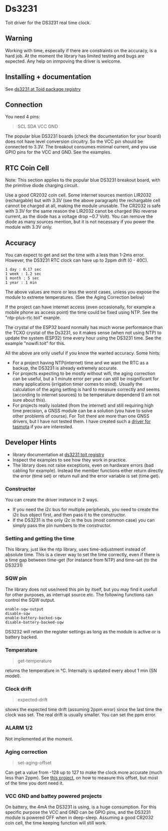 # Ds3231
Toit driver for the DS3231 real time clock.

## Warning
Working with time, especally if there are constraints on the accuracy, is a
hard job. At the moment the library has limited testing and bugs are expected.
Any help on inmpoving the driver is welcome.

## Installing + documentation
See [ds3231 at Toid package registry](https://pkg.toit.io/search?query=ds3231)

## Connection
You need 4 pins:

> SCL SDA VCC GND

The popular blue DS3231 boards (check the documentation for your board) does not
have level conversion circuitry. So the VCC pin should be connected to 3.3V.
The breakout consumes minimal current, and you use GPIO pins for the VCC and
GND. See the examples.

## RTC Coin Cell
Note: This section applies to the popular blue DS3231 breakout board, with the
primitive diode charging circuit.

Use a good CR2032 coin cell. Some internet sources mention LIR2032 (rechargable)
but with 3.3V (see the above paragraph) the rechargable cell cannot be charged
at all, making the module unusable. The CR2032 is safe with 3.3V for the same
reason the LIR2032 canot be charged (No reverse current, as the diode has a voltage
 drop ~0.7 Volt). You can remove the diode as many sources mention, but it is
 not necessary if you power the module with 3.3V only.

## Accuracy
You can expect to get and set the time with a less than 1-2ms error.
However, the DS3231 RTC clock can have up to 2ppm drift (0 - 40C).

```
1 day : 0.17 sec
1 week : 1.2 sec
1 month : 5 sec
1 year : 1 min
```

The above values are more or less the worst cases, unless you expose the module
to extreme temperatures. (See the Aging Correction below)

If the project can have internet access (even occasionally, for example a mobile
phone as access point) the time could be fixed using NTP. See the
"ntp-plus-rtc.toit" exanple.

The crystal of the ESP32 board normally has much worse performance than
the TCXO crystal of the Ds3231, so it makes sense (when not using NTP) to
update the system (ESP32) time every hour using the DS3231 time. See
the example "nowifi.toit" for this.

All the above are only useful if you know the wanted accuracy. Some hints:

- For a project having NTP(internet) time and we want the RTC as a backup,
  the DS3231 is already extremely accurate.
- For projects expecting to be mostly without wifi, the aging correction can be
  useful, but a 1 minute error per year can still be insignificant for many applications
  (irrigation timer comes to mind). Usually the calculation of the aging setting is
  hard to measure correctly and seems (according to internet sources) to be
  temperature dependend (I am not sure about this).
- For projects really isolated (from the internet) and still requiring high time
  precision, a GNSS module can be a solution (you have to solve other problems of
  course). For Toit there are more than one GNSS drivers, but I have not tested them.
  I have created such a
  [driver for tasmota](https://github.com/pkarsy/TasmotaBerryTime/tree/main/ds3231)
  if you are interested.

## Developer Hints
- library documentation at [ds3231 toit registry](https://pkg.toit.io/github.com/pkarsy/toit-ds3231@0.8.2/docs/)
- Inspect the examples to see how they work in practice.
- The library does not raise exceptions, even on hardware errors (bad cabling for
   example). Instead the member functions either return directly the error (time set)
   or return null and the error variable is set (time get).

### Constructor
You can create the driver instance in 2 ways.
- If you need the i2c bus for multiple peripherals, you need to create the i2c
  bus object first, and then pass it to the constructor.
- If the DS3231 is the only i2c in the bus (most common case) you can simply pass
  the pin numbers to the constructor.

### Setting and getting the time
This library, just like the ntp library, uses time-adjustment instead of absolute
time. This is a clever way to set the time correctly, even if there is a time gap
between time-get (for instance from NTP) and time-set (to the DS3231)

### SQW pin
The library does not use/need this pin by itself, but you may find it usefull
for other purposes, as interrupt source etc. The following functions can
control the SQW output.

```
enable-sqw-output
disable-sqw
enable-battery-backed-sqw
disable-battery-backed-sqw
```

DS3232 will retain the register settings as long as the module is active or
is battery backed.

### Temperature
> get-temperature

returns the temperature in °C. Internally is updated every about 1 min (SN model).

### Clock drift
> expected-drift

shows the expected time drift (assuming 2ppm error) since the last time the clock
was set. The real drift is usually smaller. You can set the ppm error.

### ALARM 1/2
Not implemented at the moment.

### Aging correction

> set-aging-offset

Can get a value from -128 up to 127 to make the clock more accurate (much less than 2ppm). See
[this project](https://github.com/gbhug5a/DS3231-Aging-GPS), on how to measure this offset,
but most of the time you dont need it.

### VCC GND and battey powered projects
On battery, the 4mA the DS3231 is using, is a huge consumption. For this specific
purpose the VCC and GND can be GPIO pins, and the DS3231 module is powered OFF when
in deep-sleep. Assuming a good CR2032 coin cell, the time keeping function will
still work.

